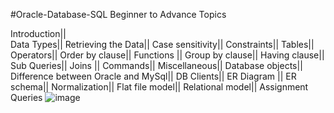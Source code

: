 #Oracle-Database-SQL Beginner to Advance Topics  

Introduction||                        
Data Types||
Retrieving the Data||
Case sensitivity||
Constraints||
Tables||
Operators||
Order by clause||
Functions ||
Group by clause||
Having clause||
Sub Queries||
Joins ||
Commands||
Miscellaneous||
Database objects||
Difference between Oracle and MySql||
DB Clients||
ER Diagram ||
ER schema||
Normalization|| 
Flat file model||
Relational model||
Assignment Queries
![image](https://user-images.githubusercontent.com/126503294/222977309-692c70ad-e9b2-4f09-b133-62375e834b2d.png)
